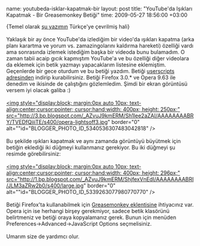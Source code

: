 name: youtubeda-isklar-kapatmak-bir
layout: post
title: "YouTube'da Işıkları Kapatmak - Bir Greasemonkey Betiği"
time: 2009-05-27 18:56:00 +03:00

{Temel olarak <a href="http://blog.tayfunsen.com/2009/05/youtube-lights-out-feature-through.html">şu yazımın</a> Türkçe'ye çevrilmiş hali}<br /><br />Yaklaşık bir ay önce YouTube'da izlediğim bir video'da ışıkları kapatma (arka planı karartma ve yorum vs. zamazingolarını kaldırma hareketi) özelliği vardı ama sonrasında izlemek istediğim başka bir videoda bunu bulamadım. O zaman tabii acaip gıcık kapmıştım YouTube'a ve bu özelliği diğer videolara da eklemek için betik yazmayı yapacaklarım listesine eklemiştim. Geçenlerde bir gece oturdum ve bu betiği yazdım. Betiği <a href="http://userscripts.org/scripts/show/49726">userscripts adresinden</a> indirip kurabilirsiniz. Betiği Firefox 3.0.* ve Opera 9.63 ile denedim ve ikisinde de çalıştığını gözlemledim. Şimdi bir ekran görüntüsü versem iyi olacak galiba :)<br /><br /><a href="http://3.bp.blogspot.com/_AZvuJ9kmERM/Sh1lee2aZAI/AAAAAAAABRY/TVEDfQiiiTE/s1600-h/opera-lightsoff3.jpg"><img style="display:block; margin:0px auto 10px; text-align:center;cursor:pointer; cursor:hand;width: 400px; height: 250px;" src="http://3.bp.blogspot.com/_AZvuJ9kmERM/Sh1lee2aZAI/AAAAAAAABRY/TVEDfQiiiTE/s400/opera-lightsoff3.jpg" border="0" alt=""id="BLOGGER_PHOTO_ID_5340536307483042818" /></a><br /><br />Bu şekilde ışıkları kapatmak ve aynı zamanda görüntüyü büyütmek için betiğin eklediği iki düğmeyi kullanmanız gerekiyor. Bu iki düğmeyi şu resimde görebilirsiniz:<br /><br /><a href="http://1.bp.blogspot.com/_AZvuJ9kmERM/ShjfexVnEdI/AAAAAAAABRI/JLM3aZRw2b0/s1600-h/large.jpg"><img style="display:block; margin:0px auto 10px; text-align:center;cursor:pointer; cursor:hand;width: 400px; height: 296px;" src="http://1.bp.blogspot.com/_AZvuJ9kmERM/ShjfexVnEdI/AAAAAAAABRI/JLM3aZRw2b0/s400/large.jpg" border="0" alt=""id="BLOGGER_PHOTO_ID_5339263077980770770" /></a><br /><br />Betiği Firefox'ta kullanabilmek için <a href="https://addons.mozilla.org/en-US/firefox/addon/748">Greasemonkey eklentisine</a> ihtiyacınız var. Opera için ise herhangi birşey gerekmiyor, sadece betik klasörünü belirtmeniz ve betiği oraya kopyalamanız gerek. Bunun için menüden Preferences->Advanced->JavaScript Options seçmelisiniz. <br /><br />Umarım size de yardımcı olur.
